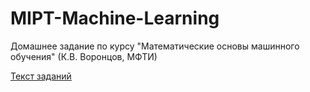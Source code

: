 # MIPT-Machine-Learning

Домашнее задание по курсу "Математические основы машинного обучения" (К.В. Воронцов, МФТИ)

[Текст заданий](https://github.com/andriygav/MachineLearningSeminars)
